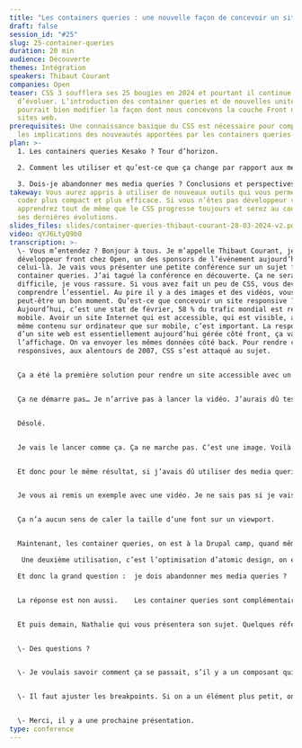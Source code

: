 ```yaml
---
title: "Les containers queries : une nouvelle façon de concevoir un site responsive ?"
draft: false
session_id: "#25"
slug: 25-container-queries
duration: 20 min
audience: Découverte
themes: Intégration
speakers: Thibaut Courant
companies: Open
teaser: CSS 3 soufflera ses 25 bougies en 2024 et pourtant il continue
  d’évoluer. L’introduction des container queries et de nouvelles unités dédiées
  pourrait bien modifier la façon dont nous concevons la couche Front de nos
  sites web.
prerequisites: Une connaissance basique du CSS est nécessaire pour comprendre
  les implications des nouveautés apportées par les containers queries.
plan: >-
  1. Les containers queries Kesako ? Tour d’horizon.

  2. Comment les utiliser et qu’est-ce que ça change par rapport aux media queries ?

  3. Dois-je abandonner mes media queries ? Conclusions et perspectives.
takeway: Vous aurez appris à utiliser de nouveaux outils qui vous permettront de
  coder plus compact et plus efficace. Si vous n’êtes pas développeur vous
  apprendrez tout de même que le CSS progresse toujours et serez au courant de
  ses dernières évolutions.
slides_files: slides/container-queries-thibaut-courant-28-03-2024-v2.pdf
video: qYJ6LtyQ9b0
transcription: >-
  \- Vous m’entendez ? Bonjour à tous. Je m’appelle Thibaut Courant, je suis
  développeur front chez Open, un des sponsors de l’événement aujourd’hui,
  celui-là. Je vais vous présenter une petite conférence sur un sujet front, les
  container queries. J’ai tagué la conférence en découverte. Ça ne sera pas trop
  difficile, je vous rassure. Si vous avez fait un peu de CSS, vous devriez
  comprendre l’essentiel. Au pire il y a des images et des vidéos, vous passerez
  peut-être un bon moment. Qu’est-ce que concevoir un site responsive ? 
  Aujourd’hui, c’est une stat de février, 58 % du trafic mondial est réalisé sur
  mobile. Avoir un site Internet qui est accessible, qui est visible, avec le
  même contenu sur ordinateur que sur mobile, c’est important. La responsivité
  d’un site web est essentiellement aujourd’hui gérée côté front, ça va être de
  l’affichage. On va envoyer les mêmes données côté back. Pour rendre ces sites
  responsives, aux alentours de 2007, CSS s’est attaqué au sujet. 


  Ça a été la première solution pour rendre un site accessible avec un mobile. Les media queries, ça permet de modifier l’apparence du site en fonction de la taille de l’écran. Il y a aujourd’hui une trentaine de propriétés qui sont scrutables par les media queries. Par exemple pour le darkmode, on peut le gérer comme ça. A peu près 99 % des utilisations de media query vont regarder la width, c’est-à-dire la taille de votre view port ou la résolution. Aujourd’hui je vais vous parler de container queries. Qu’est-ce que c’est ?  Si les media queries regardent la taille du viewport, les container queries, elles, vont s’occuper des éléments eux-mêmes. Elles vont modifier l’affichage en fonction de leur taille et plus seulement en fonction de la taille de l’écran. On a une décontextualisation des éléments. Les container queries ont été introduits fin 2022. Aujourd’hui, ils sont supportés par tous les navigateur, 91 %. Ils s’inscrivent dans cette démarche d’atomique design qui est à la mode, qui vise à séparer tous les composants d’un site et traiter leur style indépendamment. Ici, on va styliser les éléments en fonction de leur parent proche ou de leur environnement. On va aller dans le vif du sujet. Un peu de code, pas trop quand même. Starter kit, une déclaration très simple. C’est une classe CSS toute simple. Une propriété, un container type. Ici, c’est la propriété à vérifier. C’est la largeur du container qu’on va regarder. On a size, ici ça va être un ratio qui va conditionner l’affichage ou la propriété normale. On rentre dans un level master Jedi, on va pouvoir regarder la font size, font type. Restons sur quelque chose de simple. Je vais ajouter un name, c’est pour mon code, pour le classer. Je l’appelle card. Je vais le déclarer. Ça ressemble beaucoup à une media query. J’ajoute un breakpoint. En fait, ma media query qui s’appelle card va vérifier la largeur de card.    Quand elle va passer sous les 500 pixels, le code va s’appliquer. C’est simple. C’est là que va arriver la vidéo. Un exemple, ici j’ai un layout très simple. J’ai une carte basique. J’ai une section avec trois cartes, une deuxième avec une seule et une autre avec deux cartes.  J’ai déclaré ma container query. J’en ai mis une deuxième, si ça passe en dessous de 150 Px je vais mettre une description. 


  Ça ne démarre pas… Je n’arrive pas à lancer la vidéo. J’aurais dû tester. 


  Désolé. 


  Je vais le lancer comme ça. Ça ne marche pas. C’est une image. Voilà. Alors, on va voir le resize en direct. J’ai mon écran, je vais simuler le passage en mobile. Les cartes ont rétréci et à la fin la description… Ça a l’air simple mais ces cartes, leur code est basique.    Elles ont toute la même classe. Je n’ai rien spécifié, leur classe c’est .card. Les sections sont identiques. Pourtant on arrive à différencier leur comportement. C’est un exemple avec un background orange qui ne sert à rien. Mais avec une image et un texte, on va pouvoir changer le mode d’affichage en fonction, par exemple je l’ai passé en portrait ici. On a quelque chose de simple avec le même code j’arrive à avoir un élément totalement responsive. C’est la taille de la carte qui est regardée. Je repasse en mode présentateur. 


  Et donc pour le même résultat, si j’avais dû utiliser des media queries, j’aurais eu un code spécifique à faire pour chaque section. J’aurais dû spécifier que dans la première section, les cartes étaient plus petites. Eventuellement, j’aurais dû mettre des classes différentes en fonction des cartes. Ici, j’avais uniquement donc la même carte, on a une indépendance des composants. Ça nous facilite la réutilisation. Une fois que j’ai réglé tous ces comportements, je prends le code, je le mets dans un autre projet, ça va fonctionner. Ça apporte de la flexibilité et une gestion plus fine des propriétés CSS. Je vais pouvoir l’utiliser pour continuer à coder, je vais pouvoir me servir du temps gagné pour régler finement le style de ma carte. Ces container queries sont arrivées avec les container queries units qui sont l’équivalent des unités pour les viewport. Elles ont un nom un peu barbare, CQH, CQI, tout ça. Ici, CQW, c’est 1 % de la largeur de mon container. Ces propriétés vont plus être appliquées dans le cas de l’utilisation d’un ratio. C’est la largeur maximale et ici « Cqmin » ça va être utilisé dans le cas où on va regarder le ratio, l’aspect de la carte. On va avoir des unités par exemple pour modifier la largeur des contours la taille de la police, je peux les modifier sur ma carte.


  Je vous ai remis un exemple avec une vidéo. Je ne sais pas si je vais la jouer, c’est un peu galère.    J’ai les mêmes cartes que tout à l’heure, j’ai simplement une font size qui est réglée, qui va s’adapter à la taille de la carte. Je l’ai mis dans un clamp, ça permet d’avoir des bornes maximum et minimum. Ça permet d’avoir une largeur qui va suivre la taille de la carte. Et donc encore une fois, ça sert à améliorer l’expérience utilisateur. Ici, une propriété importante, les container queries units, vous pourrez les utiliser dans tous les éléments descendants de la carte. Si j’avais une liste en dessous, toutes les unités vont être liées au parent le plus proche. On a des unités relatives qui sont pertinentes. 


  Ça n’a aucun sens de caler la taille d’une font sur un viewport. 


  Maintenant, les container queries, on est à la Drupal camp, quand même, on va recentrer le sujet. Est-ce que c’est utile pour Drupal  ?  Eh bien oui. Si vous utilisez les layout paragraph ou builder, en fait, du coup les container queries vont permettre de styliser vos paragraphes. Vous n’aurez à faire qu’une fois le code pour chaque paragraphe. 

   Une deuxième utilisation, c’est l’optimisation d’atomic design, on est tout à fait dans l’esprit. On va séparer les composants entre eux.    Ça vous permet de mettre votre style dans le module et tout est fini. Voilà.    Un dernier exemple, par exemple si vous voulez faire du thème rapidement, vous mettez le code et vous n’aurez à récupérer le style de votre thème et bien sûr, les container queries, c’est une propriété CSS native.    Peu importe le langage que vous utilisez, ça va fonctionner. 

  Et donc la grand question :  je dois abandonner mes media queries ?  On a quelque chose qui est très puissant, je dois les abandonner ? 


  La réponse est non aussi.    Les container queries sont complémentaires des media queries. Elles sont très adaptées aux petits éléments. Par contre, les media queries vont être plus adaptées dans le cas où on utilise des éléments qui vont faire la taille du viewport. C’est logique de vérifier la taille du viewport quand on regarde un élément tel que le body, le main d’un site. Là, il vaut mieux utiliser les media queries. Finalement, ça va changer de définir l’utilisation des container queries dès la conception de votre site, en phase UX - UI. Se demander à quel endroit vous allez les utiliser pour gagner du temps. Voilà pour mon talk. Je fais un peu de pub pour mes collègues. On est plusieurs aujourd’hui. Il y a Quentin qui passe tout à l’heure qui va vous parler de son expérience de reconversion.


  Et puis demain, Nathalie qui vous présentera son sujet. Quelques références, ce sont des articles que j’ai utilisé. Vous pouvez les scanner. Ce sont des excellents sites pour le front. Si vous n’aimez pas lire, il y a un petit tuto d’utilisation par Kevin    Powell sur YouTube. Je vous remercie de votre attention. 


  \- Des questions ? 


  \- Je voulais savoir comment ça se passait, s’il y a un composant qui change en fonction de la container query et qu’à l’intérieur de celui-ci il y a un composant qui change aussi. Il y a un ordre ?  Si un le fait grandir et l’autre rétrécir , comment ça se passe ? 


  \- Il faut ajuster les breakpoints. Si on a un élément plus petit, on peut éventuellement se baser sur les unit container queries du parent pour réagir. Quand l’enfant va passer sous les 50 % de la largeur du parent par exemple on va réajuster le composant. Faire comme ça, c’est possible mais ce n’est pas une très bonne pratique. Il vaut mieux séparer le code du parent, avec ses container queries, inclure un enfant et avoir son code séparé. C’est ce qui permet de réutiliser aussi les éléments. Le mieux c’est de séparer. Normalement, ça devrait fonctionner. 


  \- Merci, il y a une prochaine présentation.
type: conference
---
```

